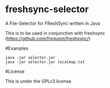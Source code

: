 # freshsync-selector
A File-Selector for FReshSync written in Java

This is to be used in conjunction with freshsync (https://github.com/frequem/freshsync/)

#Examples

	java -jar selector.jar
	java -jar selector.jar localmap.txt
    
#License

This is under the GPLv3 license.
